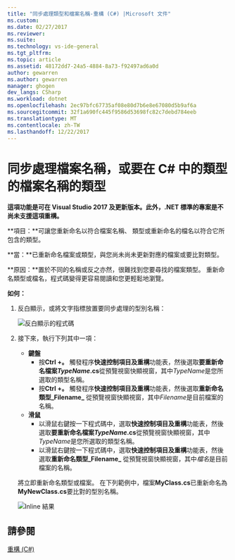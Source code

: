 ```yaml
---
title: "同步處理類型和檔案名稱-重構 (C#) |Microsoft 文件"
ms.custom: 
ms.date: 02/27/2017
ms.reviewer: 
ms.suite: 
ms.technology: vs-ide-general
ms.tgt_pltfrm: 
ms.topic: article
ms.assetid: 48172dd7-24a5-4884-8a73-f92497ad6a0d
author: gewarren
ms.author: gewarren
manager: ghogen
dev_langs: CSharp
ms.workload: dotnet
ms.openlocfilehash: 2ec97bfc67735af08e80d7b6e8e67080d5b9af6a
ms.sourcegitcommit: 32f1a690fc445f9586d53698fc82c7debd784eeb
ms.translationtype: MT
ms.contentlocale: zh-TW
ms.lasthandoff: 12/22/2017
---
```

# <a name="sync-a-type-to-a-filename-or-a-filename-to-a-type-in-c"></a>同步處理檔案名稱，或要在 C# 中的類型的檔案名稱的類型 #

<!-- VERSIONLESS -->
**這項功能是可在 Visual Studio 2017 及更新版本。此外，.NET 標準的專案是不尚未支援這項重構。**

**項目：**可讓您重新命名以符合檔案名稱、 類型或重新命名的檔名以符合它所包含的類型。

**當：**已重新命名檔案或類型，與您尚未尚未更新對應的檔案或要比對類型。 

**原因：**置於不同的名稱或反之亦然，很難找到您要尋找的檔案類型。  重新命名類型或檔名，程式碼變得更容易閱讀和您更輕鬆地瀏覽。

**如何：**

1. 反白顯示，或將文字指標放置要同步處理的型別名稱：

   ![反白顯示的程式碼](media/synctype_highlight.png)

1. 接下來，執行下列其中一項：
   * **鍵盤**
     * 按**Ctrl +。** 觸發程序**快速控制項目及重構**功能表，然後選取**要重新命名檔案*TypeName*.cs**從預覽視窗快顯視窗，其中*TypeName*是您所選取的類型名稱。
     * 按**Ctrl +。** 觸發程序**快速控制項目及重構**功能表，然後選取**重新命名類型_Filename_** 從預覽視窗快顯視窗，其中*Filename*是目前檔案的名稱。
   * **滑鼠**
     * 以滑鼠右鍵按一下程式碼中，選取**快速控制項目及重構**功能表，然後選取**要重新命名檔案*TypeName*.cs**從預覽視窗快顯視窗，其中*TypeName*是您所選取的類型名稱。
     * 以滑鼠右鍵按一下程式碼中，選取**快速控制項目及重構**功能表，然後選取**重新命名類型_Filename_** 從預覽視窗快顯視窗，其中*檔名*是目前檔案的名稱。

   將立即重新命名類型或檔案。  在下列範例中，檔案**MyClass.cs**已重新命名為**MyNewClass.cs**要比對的型別名稱。

   ![Inline 結果](media/synctype_result.png)

## <a name="see-also"></a>請參閱  
[重構 (C#)](../refactoring-csharp.md)
